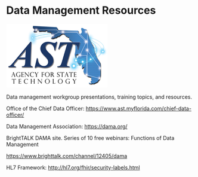 # Data Management Resources

![AST Logo](./images/AST-logo-small.jpg)

Data management workgroup presentations, training topics, and resources.

Office of the Chief Data Officer:  https://www.ast.myflorida.com/chief-data-officer/

Data Management Association:  https://dama.org/

BrightTALK DAMA site.  Series of 10 free webinars: Functions of Data Management

https://www.brighttalk.com/channel/12405/dama

HL7 Framework:  http://hl7.org/fhir/security-labels.html
